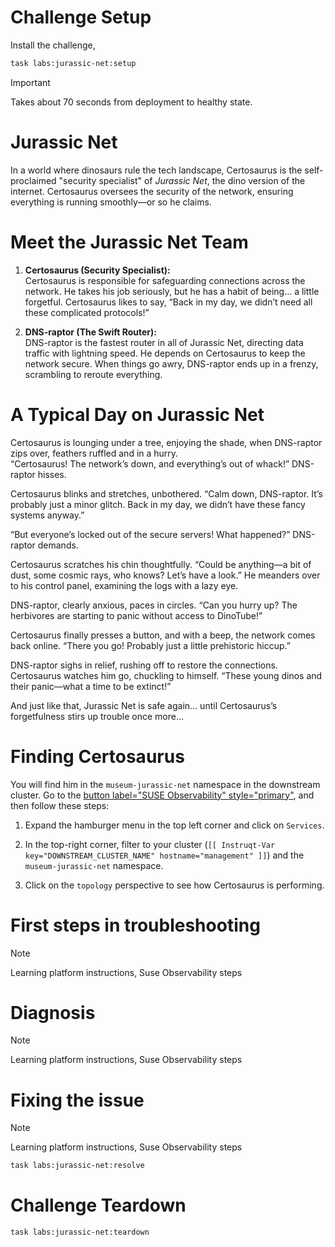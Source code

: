 Challenge Setup
================

Install the challenge,

```bash
task labs:jurassic-net:setup
```

> [!IMPORTANT]
>  Takes about 70 seconds from deployment to healthy state.

Jurassic Net
=========================================================

In a world where dinosaurs rule the tech landscape, Certosaurus is the self-proclaimed "security specialist" of *Jurassic Net*, the dino version of the internet. Certosaurus oversees the security of the network, ensuring everything is running smoothly—or so he claims.

Meet the Jurassic Net Team
==========================

1. **Certosaurus (Security Specialist):**  
   Certosaurus is responsible for safeguarding connections across the network. He takes his job seriously, but he has a habit of being… a little forgetful. Certosaurus likes to say, “Back in my day, we didn’t need all these complicated protocols!”

2. **DNS-raptor (The Swift Router):**  
   DNS-raptor is the fastest router in all of Jurassic Net, directing data traffic with lightning speed. He depends on Certosaurus to keep the network secure. When things go awry, DNS-raptor ends up in a frenzy, scrambling to reroute everything.

A Typical Day on Jurassic Net
==============================

Certosaurus is lounging under a tree, enjoying the shade, when DNS-raptor zips over, feathers ruffled and in a hurry.  
“Certosaurus! The network’s down, and everything’s out of whack!” DNS-raptor hisses.

Certosaurus blinks and stretches, unbothered. “Calm down, DNS-raptor. It’s probably just a minor glitch. Back in my day, we didn’t have these fancy systems anyway.”

“But everyone’s locked out of the secure servers! What happened?” DNS-raptor demands.

Certosaurus scratches his chin thoughtfully. “Could be anything—a bit of dust, some cosmic rays, who knows? Let’s have a look.” He meanders over to his control panel, examining the logs with a lazy eye.

DNS-raptor, clearly anxious, paces in circles. “Can you hurry up? The herbivores are starting to panic without access to DinoTube!”

Certosaurus finally presses a button, and with a beep, the network comes back online. “There you go! Probably just a little prehistoric hiccup.”

DNS-raptor sighs in relief, rushing off to restore the connections. Certosaurus watches him go, chuckling to himself. “These young dinos and their panic—what a time to be extinct!”  

And just like that, Jurassic Net is safe again… until Certosaurus’s forgetfulness stirs up trouble once more...


Finding Certosaurus
=================

You will find him in the `museum-jurassic-net` namespace in the downstream cluster. Go to the [button label="SUSE Observability" style="primary"](tab-3), and then follow these steps:

1. Expand the hamburger menu in the top left corner and click on `Services`.
2. In the top-right corner, filter to your cluster (`[[ Instruqt-Var key="DOWNSTREAM_CLUSTER_NAME" hostname="management" ]]`) and the `museum-jurassic-net` namespace.

3. Click on the `topology` perspective to see how Certosaurus is performing.


First steps in troubleshooting
==============================

> [!NOTE]
> Learning platform instructions,
> Suse Observability steps


Diagnosis
=========

> [!NOTE]
> Learning platform instructions,
> Suse Observability steps


Fixing the issue
================

> [!NOTE]
> Learning platform instructions,
> Suse Observability steps

```bash
task labs:jurassic-net:resolve
```


Challenge Teardown
==================

```bash
task labs:jurassic-net:teardown
```